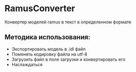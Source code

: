 # RamusConverter
Конвертер моделей ramus в текст в определенном формате

## Методика использования:
+ Экспортировать модель в .idl файл
+ Поменять кодировку файла на utf-8
+ Загрузить файл в поле загрузки и конвертировать его
+ Наслаждаться
